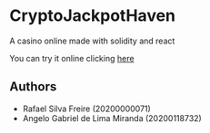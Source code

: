 # CryptoJackpotHaven

A casino online made with solidity and react

You can try it online clicking <a href="https://crypto-jackpot-haven.vercel.app/">here</a>

## Authors
<ul>
    <li>Rafael Silva Freire (20200000071)</li>
    <li>Angelo Gabriel de Lima Miranda (20200118732)</li>
</ul>
